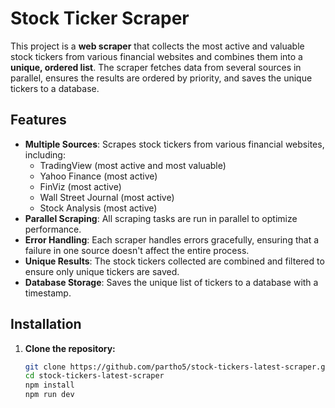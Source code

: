 # Stock Ticker Scraper

This project is a **web scraper** that collects the most active and valuable stock tickers from various financial websites and combines them into a **unique, ordered list**. The scraper fetches data from several sources in parallel, ensures the results are ordered by priority, and saves the unique tickers to a database.

## Features

- **Multiple Sources**: Scrapes stock tickers from various financial websites, including:
  - TradingView (most active and most valuable)
  - Yahoo Finance (most active)
  - FinViz (most active)
  - Wall Street Journal (most active)
  - Stock Analysis (most active)
- **Parallel Scraping**: All scraping tasks are run in parallel to optimize performance.
- **Error Handling**: Each scraper handles errors gracefully, ensuring that a failure in one source doesn't affect the entire process.
- **Unique Results**: The stock tickers collected are combined and filtered to ensure only unique tickers are saved.
- **Database Storage**: Saves the unique list of tickers to a database with a timestamp.

## Installation

1. **Clone the repository:**

   ```bash
   git clone https://github.com/partho5/stock-tickers-latest-scraper.git
   cd stock-tickers-latest-scraper
   npm install
   npm run dev
